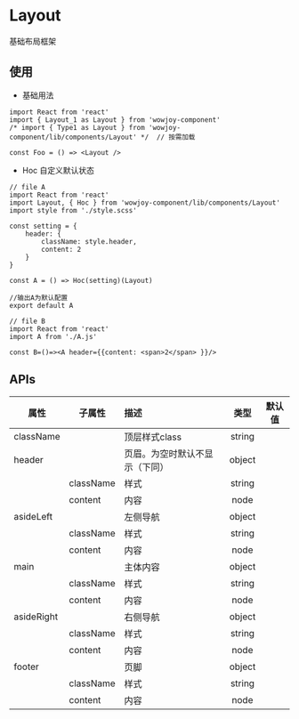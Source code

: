 # Layout

基础布局框架

## 使用

- 基础用法

```
import React from 'react'
import { Layout_1 as Layout } from 'wowjoy-component'
/* import { Type1 as Layout } from 'wowjoy-component/lib/components/Layout' */  // 按需加载

const Foo = () => <Layout />
```

- Hoc 自定义默认状态

```
// file A
import React from 'react'
import Layout, { Hoc } from 'wowjoy-component/lib/components/Layout'
import style from './style.scss'

const setting = {
    header: {
        className: style.header,
        content: 2
    }
}

const A = () => Hoc(setting)(Layout)

//输出A为默认配置
export default A
```
```
// file B
import React from 'react'
import A from './A.js'

const B=()=><A header={{content: <span>2</span> }}/>
```

## APIs

| 属性 | 子属性 | 描述 | 类型 | 默认值 | 
| - | - | :- | :-: | :-: | 
| className | | 顶层样式class | string | |
| header | | 页眉。为空时默认不显示（下同）| object | |
|   | className | 样式 | string | |
|   | content | 内容 | node | |
| asideLeft | | 左侧导航 | object | |
|   | className | 样式 | string | |
|   | content | 内容 | node | |
| main | | 主体内容 | object | |
|   | className | 样式 | string | |
|   | content | 内容 | node | |
| asideRight | | 右侧导航 | object | |
|   | className | 样式 | string | |
|   | content | 内容 | node | |
| footer | | 页脚 | object | |
|   | className | 样式 | string | |
|   | content | 内容 | node | |

